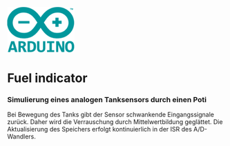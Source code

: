 <img src='logo.png'>

# Fuel indicator

### Simulierung eines analogen Tanksensors durch einen Poti


Bei Bewegung des Tanks gibt der Sensor schwankende Eingangssignale zurück. Daher wird die Verrauschung durch Mittelwertbildung geglättet. Die Aktualisierung des Speichers erfolgt kontinuierlich in der ISR des A/D-Wandlers.



